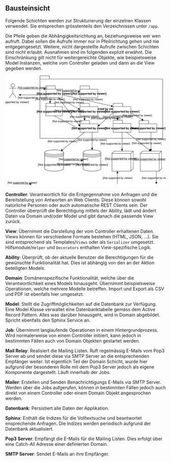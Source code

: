 ## Bausteinsicht

Folgende Schichten werden zur Strukturierung der einzelnen Klassen verwendet. Sie entsprechen 
grösstenteils den Verzeichnissen unter `/app`.

Die Pfeile geben die Abhängigkeitsrichtung an, beziehungsweise wer wen aufruft. Dabei sollen die 
Aufrufe immer nur in Pfeilrichtung gehen und nie entgegengesetzt. Weitere, nicht dargestellte 
Aufrufe zwischen Schichten sind nicht erlaubt. Ausnahmen sind im folgenden explizit erwähnt. Die 
Einschränkung gilt nicht für weitergereichte Objekte, wie beispielsweise Model Instanzen, welche 
vom Controller geladen und dann an die View gegeben werden.  

![Bausteinsicht](diagrams/bausteinsicht.svg)


**Controller**: Verantwortlich für die Entgegennahme von Anfragen und die Bereitstellung von 
Antworten an Web Clients. Diese können sowohl natürliche Personen oder auch automatische REST 
Clients sein. Der Controller überprüft die Berechtigung mittels der Ability, lädt und ändert Daten 
via Domain und/oder Model und gibt danach die passende View zurück.

**View**: Übernimmt die Darstellung der vom Controller erhaltenen Daten. Views können für 
verschiedene Formate bestehen (HTML, JSON, ...). Sie sind entsprechend als Templates/`Views` oder 
als `Serializer` umgesetzt. Hilfsmodule/`Helper` und `Decorators` enthalten View-spezifische Logik.

**Ability**: Überprüft, ob der aktuelle Benutzer die Berechtigungen für die gewünschte 
Funktionalität hat. Dies ist abhängig von den an der Aktion beteiligten Models.

**Domain**: Domänenspezifische Funktionalität, welche über die Verantwortlichkeit eines Models 
hinausgeht. Übernimmt beispielsweise Operationen, welche mehrere Modelle betreffen. Import und 
Export als CSV und PDF ist ebenfalls hier umgesetzt.

**Model**: Stellt die Zugriffmöglichkeiten auf die Datenbank zur Verfügung. Eine Model Klasse 
verwaltet eine Datenbanktabelle gemäss dem Active Record Pattern. Alles was darüber hinausgeht, 
wird in Domain abgebildet. Spricht ebenfalls den Sphinx Service an.

**Job**: Übernimmt langlaufende Operationen in einem Hintergrundprozess. Wird normalerweise von 
einem Controller initiiert, kann jedoch in bestimmten Fällen auch von Domain Objekten gestartet 
werden.

**Mail Relay**: Realisiert die Mailing Listen. Ruft regelmässig E-Mails vom Pop3 Server ab und 
sendet diese via SMTP Server an die entsprechenden Empfänger weiter. Ist eigentlich Teil der Domain 
Schicht, wurde hier aufgrund der besonderen Rolle mit dem Pop3 Server jedoch als eigene Komponente 
dargestellt. Läuft innerhalb der Jobs.

**Mailer**: Erstellen und Senden Benachrichtigungs E-Mails via SMTP Server. Werden über die Jobs 
aufgerufen, können in bestimmten Fällen jedoch auch direkt von einem Controller oder einem Domain 
Objekt angesprochen werden.

**Datenbank**: Persistiert alle Daten der Applikation.

**Sphinx**: Enthält die Indizes für die Volltextsuche und beantwortet ensprechende Anfragen. Die 
Indizes werden periodisch aufgrund der Datenbank aktualisiert.

**Pop3 Server**: Empfängt die E-Mails für die Mailing Listen. Dies erfolgt über eine Catch-All 
Adresse einer definierten Domain.

**SMTP Server**: Sendet E-Mails an ihre Empfänger.
